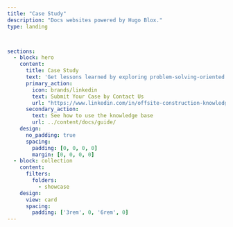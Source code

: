 ```yaml
---
title: "Case Study"
description: "Docs websites powered by Hugo Blox."
type: landing



sections:
  - block: hero
    content:
      title: Case Study
      text: 'Get lessons learned by exploring problem-solving-oriented case studies'
      primary_action:
        icon: brands/linkedin
        text: Submit Your Case by Contact Us
        url: "https://www.linkedin.com/in/offsite-construction-knowledge-hub-6bb1b2339/"
      secondary_action:
        text: See how to use the knowledge base
        url: ../content/docs/guide/
    design:
      no_padding: true
      spacing:
        padding: [0, 0, 0, 0]
        margin: [0, 0, 0, 0]
  - block: collection
    content:
      filters:
        folders:
          - showcase
    design:
      view: card
      spacing:
        padding: ['3rem', 0, '6rem', 0]
---
```

